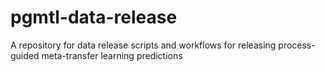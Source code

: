# pgmtl-data-release
A repository for data release scripts and workflows for releasing process-guided meta-transfer learning predictions
